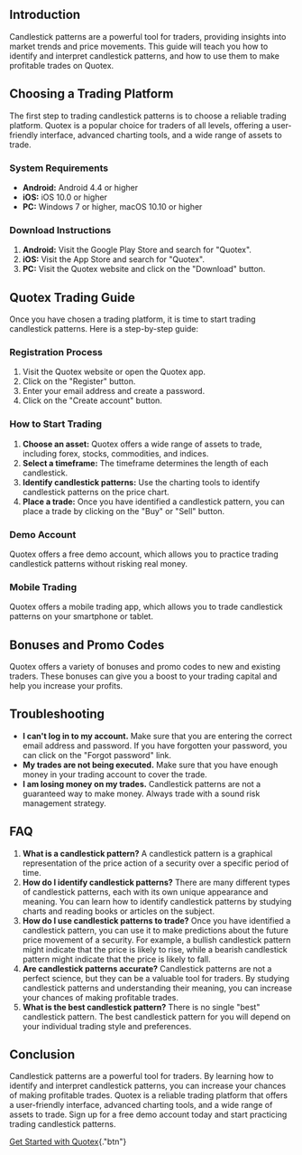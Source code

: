 ## Introduction

Candlestick patterns are a powerful tool for traders, providing insights
into market trends and price movements. This guide will teach you how to
identify and interpret candlestick patterns, and how to use them to make
profitable trades on Quotex.

## Choosing a Trading Platform

The first step to trading candlestick patterns is to choose a reliable
trading platform. Quotex is a popular choice for traders of all levels,
offering a user-friendly interface, advanced charting tools, and a wide
range of assets to trade.

### System Requirements

-   **Android:** Android 4.4 or higher
-   **iOS:** iOS 10.0 or higher
-   **PC:** Windows 7 or higher, macOS 10.10 or higher

### Download Instructions

1.  **Android:** Visit the Google Play Store and search for
    "Quotex".
2.  **iOS:** Visit the App Store and search for "Quotex".
3.  **PC:** Visit the Quotex website and click on the "Download"
    button.

## Quotex Trading Guide

Once you have chosen a trading platform, it is time to start trading
candlestick patterns. Here is a step-by-step guide:

### Registration Process

1.  Visit the Quotex website or open the Quotex app.
2.  Click on the "Register" button.
3.  Enter your email address and create a password.
4.  Click on the "Create account" button.

### How to Start Trading

1.  **Choose an asset:** Quotex offers a wide range of assets to trade,
    including forex, stocks, commodities, and indices.
2.  **Select a timeframe:** The timeframe determines the length of each
    candlestick.
3.  **Identify candlestick patterns:** Use the charting tools to
    identify candlestick patterns on the price chart.
4.  **Place a trade:** Once you have identified a candlestick pattern,
    you can place a trade by clicking on the "Buy" or "Sell"
    button.

### Demo Account

Quotex offers a free demo account, which allows you to practice trading
candlestick patterns without risking real money.

### Mobile Trading

Quotex offers a mobile trading app, which allows you to trade
candlestick patterns on your smartphone or tablet.

## Bonuses and Promo Codes

Quotex offers a variety of bonuses and promo codes to new and existing
traders. These bonuses can give you a boost to your trading capital and
help you increase your profits.

## Troubleshooting

-   **I can\'t log in to my account.** Make sure that you are entering
    the correct email address and password. If you have forgotten your
    password, you can click on the "Forgot password" link.
-   **My trades are not being executed.** Make sure that you have enough
    money in your trading account to cover the trade.
-   **I am losing money on my trades.** Candlestick patterns are not a
    guaranteed way to make money. Always trade with a sound risk
    management strategy.

## FAQ

1.  **What is a candlestick pattern?** A candlestick pattern is a
    graphical representation of the price action of a security over a
    specific period of time.
2.  **How do I identify candlestick patterns?** There are many different
    types of candlestick patterns, each with its own unique appearance
    and meaning. You can learn how to identify candlestick patterns by
    studying charts and reading books or articles on the subject.
3.  **How do I use candlestick patterns to trade?** Once you have
    identified a candlestick pattern, you can use it to make predictions
    about the future price movement of a security. For example, a
    bullish candlestick pattern might indicate that the price is likely
    to rise, while a bearish candlestick pattern might indicate that the
    price is likely to fall.
4.  **Are candlestick patterns accurate?** Candlestick patterns are not
    a perfect science, but they can be a valuable tool for traders. By
    studying candlestick patterns and understanding their meaning, you
    can increase your chances of making profitable trades.
5.  **What is the best candlestick pattern?** There is no single
    "best" candlestick pattern. The best candlestick pattern for
    you will depend on your individual trading style and preferences.

## Conclusion

Candlestick patterns are a powerful tool for traders. By learning how to
identify and interpret candlestick patterns, you can increase your
chances of making profitable trades. Quotex is a reliable trading
platform that offers a user-friendly interface, advanced charting tools,
and a wide range of assets to trade. Sign up for a free demo account
today and start practicing trading candlestick patterns.

[Get Started with
Quotex](\%22https://traff.sbs/brokerqxlid\%22){."btn"}

